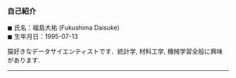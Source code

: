 ### 自己紹介
◼︎ 氏名：福島大祐 (Fukushima Daisuke)  
◼︎ 生年月日：1995-07-13  

猫好きなデータサイエンティストです．統計学, 材料工学, 機械学習全般に興味があります.   

---
